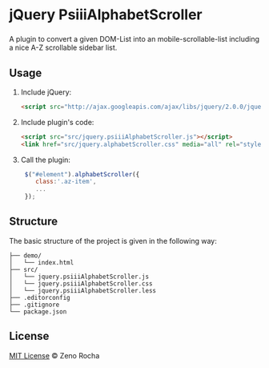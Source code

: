 # jQuery PsiiiAlphabetScroller

###

A plugin to convert a given DOM-List into an mobile-scrollable-list including a nice A-Z scrollable sidebar list.

## Usage

1. Include jQuery:

	```html
	<script src="http://ajax.googleapis.com/ajax/libs/jquery/2.0.0/jquery.min.js"></script>
	```

2. Include plugin's code:

	```html
	<script src="src/jquery.psiiiAlphabetScroller.js"></script>
	<link href="src/jquery.alphabetScroller.css" media="all" rel="stylesheet"/>
	```

3. Call the plugin:

	```javascript
	 $("#element").alphabetScroller({
	 	class:'.az-item',
	 	...
	 });
	```

## Structure

The basic structure of the project is given in the following way:

```
├── demo/
│   └── index.html
├── src/
│   └── jquery.psiiiAlphabetScroller.js
│   └── jquery.psiiiAlphabetScroller.css
│   └── jquery.psiiiAlphabetScroller.less
├── .editorconfig
├── .gitignore
└── package.json
```

## License

[MIT License](http://zenorocha.mit-license.org/) © Zeno Rocha
